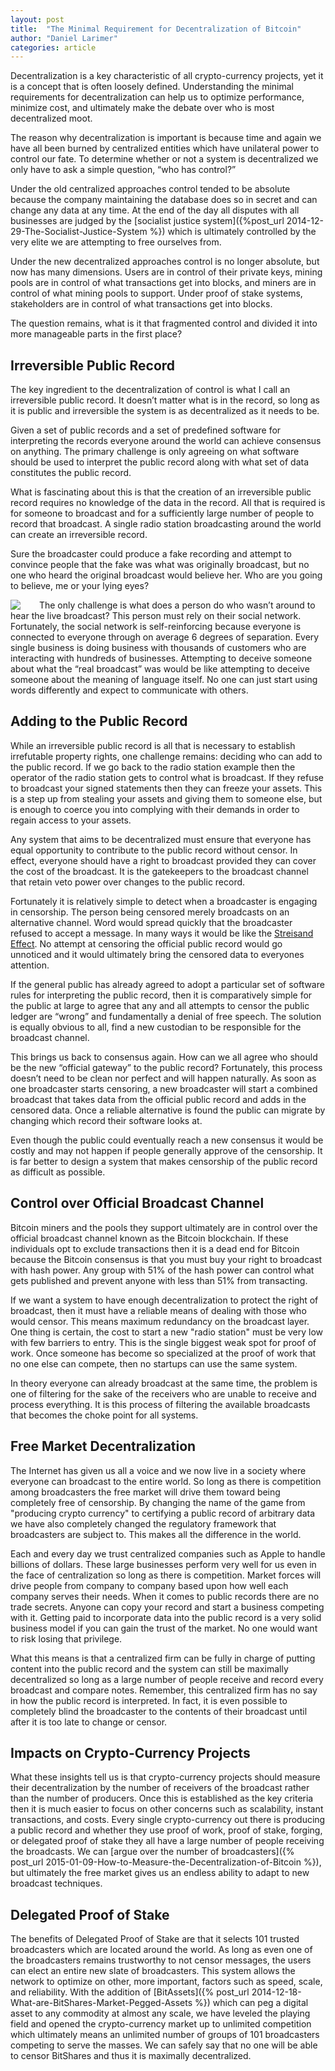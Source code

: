 ```yaml
---
layout: post
title:  "The Minimal Requirement for Decentralization of Bitcoin"
author: "Daniel Larimer"
categories: article 
---
```

Decentralization is a key characteristic of all crypto-currency projects, yet it is a concept that is often loosely defined.   Understanding the minimal requirements for decentralization can help us to optimize performance, minimize cost, and ultimately make the debate over who is most decentralized moot.  

The reason why decentralization is important is because time and again we have all been burned by centralized entities which have unilateral power to control our fate.    To determine whether or not a system is decentralized we only have to ask a simple question, “who has control?”

Under the old centralized approaches control tended to be absolute because the company maintaining the database does so in secret and can change any data at any time.   At the end of the day all disputes with all businesses are judged by the [socialist justice system]({%post_url  2014-12-29-The-Socialist-Justice-System %}) which is ultimately controlled by the very elite we are attempting to free ourselves from.

Under the new decentralized approaches control is no longer absolute, but now has many dimensions.   Users are in control of their private keys, mining pools are in control of what transactions get into blocks, and miners are in control of what mining pools to support.    Under proof of stake systems, stakeholders are in control of what transactions get into blocks. 

The question remains, what is it that fragmented control and divided it into more manageable parts in the first place?   

## Irreversible Public Record 

The key ingredient to the decentralization of control is what I call an irreversible public record.  It doesn’t matter what is in the record, so long as it is public and irreversible the system is as decentralized as it needs to be.  

Given a set of public records and a set of predefined software for interpreting the records everyone around the world can achieve consensus on anything.  The primary challenge is only agreeing on what software should be used to interpret the public record along with what set of data constitutes the public record.   

What is fascinating about this is that the creation of an irreversible public record requires no knowledge of the data in the record.  All that is required is for someone to broadcast and for a sufficiently large number of people to record that broadcast.  A single radio station broadcasting around the world can create an irreversible record.  

Sure the broadcaster could produce a fake recording and attempt to convince people that the fake was what was originally broadcast, but no one who heard the original broadcast would believe her.  Who are you going to believe, me or your lying eyes?  

<a href="http://www.amazon.com/gp/product/B00000JIKJ/ref=as_li_tl?ie=UTF8&camp=1789&creative=9325&creativeASIN=B00000JIKJ&linkCode=as2&tag=bytesblog-20&linkId=XU2YA7DIXIFMN3BP"><img style="float:left;margin-right:25px" border="0" src="http://ws-na.amazon-adsystem.com/widgets/q?_encoding=UTF8&ASIN=B00000JIKJ&Format=_SL250_&ID=AsinImage&MarketPlace=US&ServiceVersion=20070822&WS=1&tag=bytesblog-20" ></a><img src="http://ir-na.amazon-adsystem.com/e/ir?t=bytesblog-20&l=as2&o=1&a=B00000JIKJ" width="1" height="1" border="0" alt="" style="border:none !important; margin:0px !important;" />
The only challenge is what does a person do who wasn’t around to hear the live broadcast?  This person must rely on their social network.  Fortunately, the social network is self-reinforcing because everyone is connected to everyone through on average 6 degrees of separation.  Every single business is doing business with thousands of customers who are interacting with hundreds of businesses.   Attempting to deceive someone about what the “real broadcast” was would be like attempting to deceive someone about the meaning of language itself.   No one can just start using words differently and expect to communicate with others.  

## Adding to the Public Record

While an irreversible public record is all that is necessary to establish irrefutable property rights, one challenge remains: deciding who can add to the public record.   If we go back to the radio station example then the operator of the radio station gets to control what is broadcast.  If they refuse to broadcast your signed statements then they can freeze your assets.   This is a step up from stealing your assets and giving them to someone else, but is enough to coerce you into complying with their demands in order to regain access to your assets.   

Any system that aims to be decentralized must ensure that everyone has equal opportunity to contribute to the public record without censor.   In effect, everyone should have a right to broadcast provided they can cover the cost of the broadcast.   It is the gatekeepers to the broadcast channel that retain veto power over changes to the public record.  

Fortunately it is relatively simple to detect when a broadcaster is engaging in censorship.  The person being censored merely broadcasts on an alternative channel.  Word would spread quickly that the broadcaster refused to accept a message.  In many ways it would be like the [Streisand Effect](http://en.wikipedia.org/wiki/Streisand_effect).  No attempt at censoring the official public record would go unnoticed and it would ultimately bring the censored data to everyones attention.

If the general public has already agreed to adopt a particular set of software rules for interpreting the public record, then it is comparatively simple for the public at large to agree that any and all attempts to censor the public ledger are “wrong” and fundamentally a denial of free speech.  The solution is equally obvious to all, find a new custodian to be responsible for the broadcast channel.     

This brings us back to consensus again.  How can we all agree who should be the new “official gateway” to the public record?    Fortunately, this process doesn’t need to be clean nor perfect and will happen naturally.    As soon as one broadcaster starts censoring, a new broadcaster will start a combined broadcast that takes data from the official public record and adds in the censored data.   Once a reliable alternative is found the public can migrate by changing which record their software looks at.  

Even though the public could eventually reach a new consensus it would be costly and may not happen if people generally approve of the censorship.   It is far better to design a system that makes censorship of the public record as difficult as possible.  

## Control over Official Broadcast Channel    

Bitcoin miners and the pools they support ultimately are in control over the official broadcast channel known as the Bitcoin blockchain.   If these individuals opt to exclude transactions then it is a dead end for Bitcoin because the Bitcoin consensus is that you must buy your right to broadcast with hash power.  Any group with 51% of the hash power can control what gets published and prevent anyone with less than 51% from transacting. 

If we want a system to have enough decentralization to protect the right of broadcast, then it must have a reliable means of dealing with those who would censor.  This means maximum redundancy on the broadcast layer. One thing is certain, the cost to start a new "radio station" must be very low with few barriers to entry.   This is the single biggest weak spot for proof of work.  Once someone has become so specialized at the proof of work that no one else can compete, then no startups can use the same system.   

In theory everyone can already broadcast at the same time, the problem is one of filtering for the sake of the receivers who are unable to receive and process everything.  It is this process of filtering the available broadcasts that becomes the choke point for all systems.

## Free Market Decentralization 

The Internet has given us all a voice and we now live in a society where everyone can broadcast to the entire world.  So long as there is competition among broadcasters the free market will drive them toward being completely free of censorship. By changing the name of the game from "producing crypto currency" to certifying a public record of arbitrary data we have also completely changed the regulatory framework that broadcasters are subject to.   This makes all the difference in the world.

Each and every day we trust centralized companies such as Apple to handle billions of dollars.  These large businesses perform very well for us even in the face of centralization so long as there is competition.  Market forces will drive people from company to company based upon how well each company serves their needs.  When it comes to public records there are no trade secrets.  Anyone can copy your record and start a business competing with it. Getting paid to incorporate data into the public record is a very solid business model if you can gain the trust of the market.  No one would want to risk losing that privilege.  

What this means is that a centralized firm can be fully in charge of putting content into the public record and the system can still be maximally decentralized so long as a large number of people receive and record every broadcast and compare notes.  Remember, this centralized firm has no say in how the public record is interpreted.  In fact, it is even possible to completely blind the broadcaster to the contents of their broadcast until after it is too late to change or censor. 

## Impacts on Crypto-Currency Projects 

What these insights tell us is that crypto-currency projects should measure their decentralization by the number of receivers of the broadcast rather than the number of producers.  Once this is established as the key criteria then it is much easier to focus on other concerns such as scalability, instant transactions, and costs.   Every single crypto-currency out there is producing a public record and whether they use proof of work, proof of stake, forging, or delegated proof of stake they all have a large number of people receiving the broadcasts.  We can [argue over the number of broadcasters]({% post_url 2015-01-09-How-to-Measure-the-Decentralization-of-Bitcoin %}), but ultimately the free market gives us an endless ability to adapt to new broadcast techniques.   

## Delegated Proof of Stake 

The benefits of Delegated Proof of Stake are that it selects 101 trusted broadcasters which are located around the world.  As long as even one of the broadcasters remains trustworthy to not censor messages, the users can elect an entire new slate of broadcasters.  This system allows the network to optimize on other, more important, factors such as speed, scale, and reliability.  With the addition of [BitAssets]({% post_url 2014-12-18-What-are-BitShares-Market-Pegged-Assets %})  which can peg a digital asset to any commodity at almost any scale, we have leveled the playing field and opened the crypto-currency market up to unlimited competition which ultimately means an unlimited number of groups of 101 broadcasters competing to serve the masses.  We can safely say that no one will be able to censor BitShares and thus it is maximally decentralized. 












